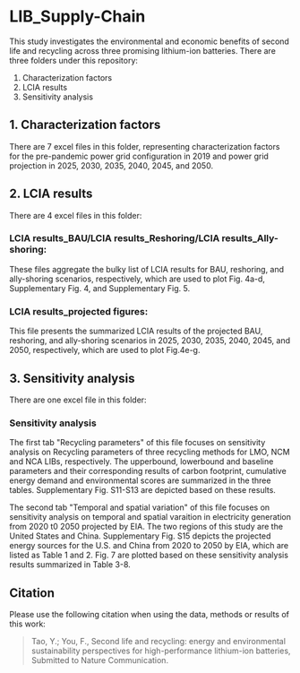 # LIB_Supply-Chain
This study investigates the environmental and economic benefits of second life and recycling across three promising lithium-ion batteries. There are three folders under this repository:
1. Characterization factors
2. LCIA results
3. Sensitivity analysis

## 1. Characterization factors
There are 7 excel files in this folder, representing characterization factors for the pre-pandemic power grid configuration in 2019 and power grid projection in 2025, 2030, 2035, 2040, 2045, and 2050. 

## 2. LCIA results
There are 4 excel files in this folder:
### LCIA results_BAU/LCIA results_Reshoring/LCIA results_Ally-shoring:
These files aggregate the bulky list of LCIA results for BAU, reshoring, and ally-shoring scenarios, respectively, which are used to plot Fig. 4a-d, Supplementary Fig. 4, and Supplementary Fig. 5.

### LCIA results_projected figures:
This file presents the summarized LCIA results of the projected BAU, reshoring, and ally-shoring scenarios in 2025, 2030, 2035, 2040, 2045, and 2050, respectively, which are used to plot Fig.4e-g. 

## 3. Sensitivity analysis
There are one excel file in this folder:
### Sensitivity analysis
The first tab "Recycling parameters" of this file focuses on sensitivity analysis on Recycling parameters of three recycling methods for LMO, NCM and NCA LIBs, respectively. The upperbound, lowerbound and baseline parameters and their corresponding results of carbon footprint, cumulative energy demand and environmental scores are summarized in the three tables. Supplementary Fig. S11-S13 are depicted based on these results. 

The second tab "Temporal and spatial variation" of this file focuses on sensitivity analysis on temporal and spatial varaition in electricity generation from 2020 t0 2050 projected by EIA. The two regions of this study are the United States and China. Supplementary Fig. S15 depicts the projected energy sources for the U.S. and China from 2020 to 2050 by EIA, which are listed as Table 1 and 2. Fig. 7 are plotted based on these sensitivity analysis results summarized in Table 3-8.

## Citation
Please use the following citation when using the data, methods or results of this work:

>Tao, Y.; You, F., Second life and recycling: energy and environmental sustainability perspectives for high-performance lithium-ion batteries, Submitted to Nature Communication.
